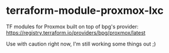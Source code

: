 # terraform-module-proxmox-lxc
TF modules for Proxmox built on top of bpg's provider: https://registry.terraform.io/providers/bpg/proxmox/latest

Use with caution right now, I'm still working some things out ;)